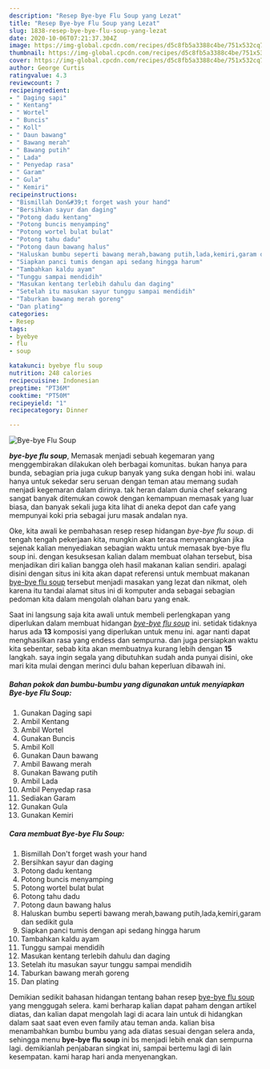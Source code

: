 ```yaml
---
description: "Resep Bye-bye Flu Soup yang Lezat"
title: "Resep Bye-bye Flu Soup yang Lezat"
slug: 1838-resep-bye-bye-flu-soup-yang-lezat
date: 2020-10-06T07:21:37.304Z
image: https://img-global.cpcdn.com/recipes/d5c8fb5a3388c4be/751x532cq70/bye-bye-flu-soup-foto-resep-utama.jpg
thumbnail: https://img-global.cpcdn.com/recipes/d5c8fb5a3388c4be/751x532cq70/bye-bye-flu-soup-foto-resep-utama.jpg
cover: https://img-global.cpcdn.com/recipes/d5c8fb5a3388c4be/751x532cq70/bye-bye-flu-soup-foto-resep-utama.jpg
author: George Curtis
ratingvalue: 4.3
reviewcount: 7
recipeingredient:
- " Daging sapi"
- " Kentang"
- " Wortel"
- " Buncis"
- " Koll"
- " Daun bawang"
- " Bawang merah"
- " Bawang putih"
- " Lada"
- " Penyedap rasa"
- " Garam"
- " Gula"
- " Kemiri"
recipeinstructions:
- "Bismillah Don&#39;t forget wash your hand"
- "Bersihkan sayur dan daging"
- "Potong dadu kentang"
- "Potong buncis menyamping"
- "Potong wortel bulat bulat"
- "Potong tahu dadu"
- "Potong daun bawang halus"
- "Haluskan bumbu seperti bawang merah,bawang putih,lada,kemiri,garam dan sedikit gula"
- "Siapkan panci tumis dengan api sedang hingga harum"
- "Tambahkan kaldu ayam"
- "Tunggu sampai mendidih"
- "Masukan kentang terlebih dahulu dan daging"
- "Setelah itu masukan sayur tunggu sampai mendidih"
- "Taburkan bawang merah goreng"
- "Dan plating"
categories:
- Resep
tags:
- byebye
- flu
- soup

katakunci: byebye flu soup 
nutrition: 248 calories
recipecuisine: Indonesian
preptime: "PT36M"
cooktime: "PT50M"
recipeyield: "1"
recipecategory: Dinner

---
```



![Bye-bye Flu Soup](https://img-global.cpcdn.com/recipes/d5c8fb5a3388c4be/751x532cq70/bye-bye-flu-soup-foto-resep-utama.jpg)

<b><i>bye-bye flu soup</i></b>, Memasak menjadi sebuah kegemaran yang menggembirakan dilakukan oleh berbagai komunitas. bukan hanya para bunda, sebagian pria juga cukup banyak yang suka dengan hobi ini. walau hanya untuk sekedar seru seruan dengan teman atau memang sudah menjadi kegemaran dalam dirinya. tak heran dalam dunia chef sekarang sangat banyak ditemukan cowok dengan kemampuan memasak yang luar biasa, dan banyak sekali juga kita lihat di aneka depot dan cafe yang mempunyai koki pria sebagai juru masak andalan nya.

Oke, kita awali ke pembahasan resep resep hidangan <i>bye-bye flu soup</i>. di tengah tengah pekerjaan kita, mungkin akan terasa menyenangkan jika sejenak kalian menyediakan sebagian waktu untuk memasak bye-bye flu soup ini. dengan kesuksesan kalian dalam membuat olahan tersebut, bisa menjadikan diri kalian bangga oleh hasil makanan kalian sendiri. apalagi disini dengan situs ini kita akan dapat referensi untuk membuat makanan <u>bye-bye flu soup</u> tersebut menjadi masakan yang lezat dan nikmat, oleh karena itu tandai alamat situs ini di komputer anda sebagai sebagian pedoman kita dalam mengolah olahan baru yang enak.




Saat ini langsung saja kita awali untuk membeli perlengkapan yang diperlukan dalam membuat hidangan <u><i>bye-bye flu soup</i></u> ini. setidak tidaknya harus ada <b>13</b> komposisi yang diperlukan untuk menu ini. agar nanti dapat menghasilkan rasa yang endess dan sempurna. dan juga persiapkan waktu kita sebentar, sebab kita akan membuatnya kurang lebih dengan <b>15</b> langkah. saya ingin segala yang dibutuhkan sudah anda punyai disini, oke mari kita mulai dengan merinci dulu bahan keperluan dibawah ini.

<!--inarticleads1-->

##### Bahan pokok dan bumbu-bumbu yang digunakan untuk menyiapkan Bye-bye Flu Soup:

1. Gunakan  Daging sapi
1. Ambil  Kentang
1. Ambil  Wortel
1. Gunakan  Buncis
1. Ambil  Koll
1. Gunakan  Daun bawang
1. Ambil  Bawang merah
1. Gunakan  Bawang putih
1. Ambil  Lada
1. Ambil  Penyedap rasa
1. Sediakan  Garam
1. Gunakan  Gula
1. Gunakan  Kemiri




<!--inarticleads2-->

##### Cara membuat Bye-bye Flu Soup:

1. Bismillah Don&#39;t forget wash your hand
1. Bersihkan sayur dan daging
1. Potong dadu kentang
1. Potong buncis menyamping
1. Potong wortel bulat bulat
1. Potong tahu dadu
1. Potong daun bawang halus
1. Haluskan bumbu seperti bawang merah,bawang putih,lada,kemiri,garam dan sedikit gula
1. Siapkan panci tumis dengan api sedang hingga harum
1. Tambahkan kaldu ayam
1. Tunggu sampai mendidih
1. Masukan kentang terlebih dahulu dan daging
1. Setelah itu masukan sayur tunggu sampai mendidih
1. Taburkan bawang merah goreng
1. Dan plating




Demikian sedikit bahasan hidangan tentang bahan resep <u>bye-bye flu soup</u> yang menggugah selera. kami berharap kalian dapat paham dengan artikel diatas, dan kalian dapat mengolah lagi di acara lain untuk di hidangkan dalam saat saat even even family atau teman anda. kalian bisa menambahkan bumbu bumbu yang ada diatas sesuai dengan selera anda, sehingga menu <b>bye-bye flu soup</b> ini bs menjadi lebih enak dan sempurna lagi. demikianlah penjabaran singkat ini, sampai bertemu lagi di lain kesempatan. kami harap hari anda menyenangkan.
